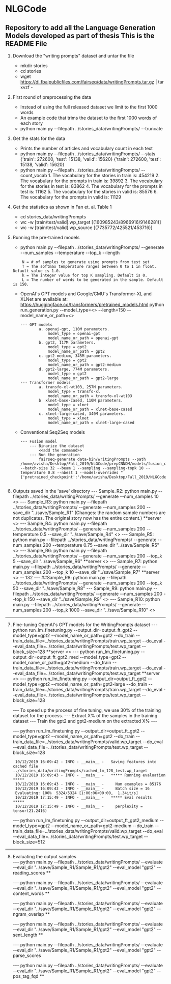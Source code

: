 # NLGCode
Repository to add all the Language Generation Models developed as part of thesis
This is the README File
---------------------------

1. Download the "writing prompts" dataset and untar the file 

    * mkdir stories
    * cd stories
    * wget https://dl.fbaipublicfiles.com/fairseq/data/writingPrompts.tar.gz | tar xvzf -

2. First round of preprocessing the data 
    * Instead of using the full released dataset we limit to the first 1000 words
    * An example code that trims the dataset to the first 1000 words of each story
    * python main.py --filepath ../stories_data/writingPrompts/ --truncate 

3. Get the stats for the data
    * Prints the number of articles and vocabulary count in each text
    * python main.py --filepath ../stories_data/writingPrompts/ --stats
            {'train': 272600, 'test': 15138, 'valid': 15620} {'train': 272600, 'test': 15138, 'valid': 15620}
    * python main.py --filepath ../stories_data/writingPrompts/ --count_vocab 
            1. The vocabulary for the stories in train is: 454219
            2. The vocabulary for the prompts in train is: 39892
            3. The vocabulary for the stories in test is: 83862
            4. The vocabulary for the prompts in test is: 11162
            5. The vocabulary for the stories in valid is: 85576
            6. The vocabulary for the prompts in valid is: 11129

4. Get the statistics as shown in Fan et. al. Table 1
    * cd stories_data/writingPrompts
    * wc -w [train/test/valid].wp_target [(160985243/8966916/9146281)]
    * wc -w [train/test/valid].wp_source [(7735772/425521/453716)]

5. Running the pre-trained models
    * python main.py --filepath ../stories_data/writingPrompts/ --generate --num_samples <N> --temperature <T> --top_k <k> --length <L>
    ```
        N = # of samples to generate using prompts from test set
        T = The softmax temperature ranges between 0 to 1 in float. Default value is 1.0.
        k = The integer value for top K sampling. Default is 0.
        L = The number of words to be generated in the sample. Default is 150. 
     ```   
    * OpenAI's GPT models and Google/CMU's Transformer-XL and XLNet are available at: https://huggingface.co/transformers/pretrained_models.html
        python run_generation.py --model_type=<> --length=150 --model_name_or_path=<> 
        ```
        --- GPT models
                a. openai-gpt, 110M parameters.
                    model_type = openai-gpt 
                    model_name_or_path = openai-gpt
                b. gpt2, 117M parameters.
                    model_type = gpt2 
                    model_name_or_path = gpt2
                c. gpt2-medium, 345M parameters.
                    model_type = gpt2 
                    model_name_or_path = gpt2-medium
                d. gpt2-large, 774M parameters.
                    model_type = gpt2 
                    model_name_or_path = gpt2-large
        --- Transformer models
                a. transfo-xl-wt103, 257M parameters.
                    model_type = transfo-xl 
                    model_name_or_path = transfo-xl-wt103 
                b  xlnet-base-cased, 110M parameters.
                    model_type = xlnet
                    model_name_or_path = xlnet-base-cased
                c. xlnet-large-cased, 340M parameters.
                    model_type = xlnet
                    model_name_or_path = xlnet-large-cased
        ```
    * Conventional Seq2Seq models
        ```
        --- Fusion model
            --- Binarize the dataset
                <<add the command>>
            --- Run the generation
                fairseq-generate data-bin/writingPrompts --path /home/avisha/Desktop/Fall_2019/NLGCode/prepCNNDM/models/fusion_checkpoint.pt --batch-size 32 --beam 1 --sampling --sampling-topk 10 --temperature 0.8 --nbest 1 --model-overrides "{'pretrained_checkpoint':'/home/avisha/Desktop/Fall_2019/NLGCode/prepCNNDM/models/pretrained_checkpoint.pt'}"
    ```

6. Outputs saved in the 'save' directory
    --- Sample_R2: python main.py --filepath ../stories_data/writingPrompts/ --generate --num_samples 10 <<completed>>
    --- Sample_R3: python main.py --filepath ../stories_data/writingPrompts/ --generate --num_samples 200 --save_dir "../save/Sample_R1" (Changes: the random sample numbers are not duplicates. The original story now has the entire content.) **server <<completed>> 
    --- Sample_R4: python main.py --filepath ../stories_data/writingPrompts/ --generate --num_samples 200 --temperature 0.5 --save_dir "../save/Sample_R4" <<completed>>
    --- Sample_R5: python main.py --filepath ../stories_data/writingPrompts/ --generate --num_samples 200 --temperature 0.75 --save_dir "../save/Sample_R5" <<completed>>
    --- Sample_R6: python main.py --filepath ../stories_data/writingPrompts/ --generate --num_samples 200 --top_k 5 --save_dir "../save/Sample_R6" **server <<completed>>
    --- Sample_R7: python main.py --filepath ../stories_data/writingPrompts/ --generate --num_samples 200 --top_k 10 --save_dir "../save/Sample_R7" **server <<unfinished>> -- 132 
    --- ##Sample_R8: python main.py --filepath ../stories_data/writingPrompts/ --generate --num_samples 200 --top_k 50 --save_dir "../save/Sample_R8"
    --- Sample_R9: python main.py --filepath ../stories_data/writingPrompts/ --generate --num_samples 200 --top_k 150 --save_dir "../save/Sample_R9" <<completed>>
    --- Sample_R10: python main.py --filepath ../stories_data/writingPrompts/ --generate --num_samples 200 --top_k 1000 --save_dir "../save/Sample_R10" <<completed>>


-------------------------------------------------------------------------------------------------------------------------------------------------------
7. Fine-tuning OpenAI's GPT models for the WritingPrompts dataset
    --- python run_lm_finetuning.py --output_dir=output_ft_gpt2 --model_type=gpt2 --model_name_or_path=gpt2 --do_train --train_data_file=../stories_data/writingPrompts/train.wp_target --do_eval --eval_data_file=../stories_data/writingPrompts/test.wp_target --block_size=128 **server <<currently running>>
    --- python run_lm_finetuning.py --output_dir=output_ft_gpt2_med --model_type=gpt2 --model_name_or_path=gpt2-medium --do_train --train_data_file=../stories_data/writingPrompts/train.wp_target --do_eval --eval_data_file=../stories_data/writingPrompts/test.wp_target **server <<aborted>>
    --- python run_lm_finetuning.py --output_dir=output_ft_gpt2 --model_type=gpt2 --model_name_or_path=gpt2-large --do_train --train_data_file=../stories_data/writingPrompts/train.wp_target --do_eval --eval_data_file=../stories_data/writingPrompts/test.wp_target --block_size=128

    --- To speed up the process of fine tuning, we use 30% of the training dataset for the process.
        --- Extract X% of the samples in the training dataset
        --- Train the gpt2 and gpt2-medium on the extracted X% 
        --- 

    --- python run_lm_finetuning.py --output_dir=output_ft_gpt2 --model_type=gpt2 --model_name_or_path=gpt2 --do_train --train_data_file=../stories_data/writingPrompts/valid.wp_target --do_eval --eval_data_file=../stories_data/writingPrompts/test.wp_target --block_size=128
        
        10/12/2019 16:09:42 - INFO - __main__ -   Saving features into cached file ../stories_data/writingPrompts/cached_lm_128_test.wp_target
        10/12/2019 16:09:43 - INFO - __main__ -   ***** Running evaluation  *****
        10/12/2019 16:09:43 - INFO - __main__ -     Num examples = 85176
        10/12/2019 16:09:43 - INFO - __main__ -     Batch size = 16
        Evaluating: 100%  5324/5324 [1:06:06<00:00,  1.34it/s]
        10/12/2019 17:15:49 - INFO - __main__ -   ***** Eval results  *****
        10/12/2019 17:15:49 - INFO - __main__ -     perplexity = tensor(21.2416)

    --- python run_lm_finetuning.py --output_dir=output_ft_gpt2_medium --model_type=gpt2 --model_name_or_path=gpt2-medium --do_train --train_data_file=../stories_data/writingPrompts/valid.wp_target --do_eval --eval_data_file=../stories_data/writingPrompts/test.wp_target --block_size=512

-------------------------------------------------------------------------------------------------------------------------------------------------------

8. Evaluating the output samples    
    --- python main.py --filepath ../stories_data/writingPrompts/ --evaluate --eval_dir "../save/Sample_R1/Sample_R1/gpt2" --eval_model "gpt2" --reading_scores **
    
    --- python main.py --filepath ../stories_data/writingPrompts/ --evaluate --eval_dir "../save/Sample_R1/Sample_R1/gpt2" --eval_model "gpt2" --content_words **

    --- python main.py --filepath ../stories_data/writingPrompts/ --evaluate --eval_dir "../save/Sample_R1/Sample_R1/gpt2" --eval_model "gpt2" --ngram_overlap **

    --- python main.py --filepath ../stories_data/writingPrompts/ --evaluate --eval_dir "../save/Sample_R1/Sample_R1/gpt2" --eval_model "gpt2" --sent_length **

    --- python main.py --filepath ../stories_data/writingPrompts/ --evaluate --eval_dir "../save/Sample_R1/Sample_R1/gpt2" --eval_model "gpt2" --parse_scores 

    --- python main.py --filepath ../stories_data/writingPrompts/ --evaluate --eval_dir "../save/Sample_R1/Sample_R1/gpt2" --eval_model "gpt2" --pos_tag_fqd **
    



        

